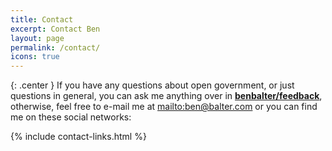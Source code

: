 ```yaml
---
title: Contact
excerpt: Contact Ben
layout: page
permalink: /contact/
icons: true
---
```


{: .center }
If you have any questions about open government, or just questions in general, you can ask me anything over in **[benbalter/feedback](https://github.com/benbalter/feedback)**, otherwise, feel free to e-mail me at <mailto:ben@balter.com> or you can find me on these social networks:

{% include contact-links.html %}
